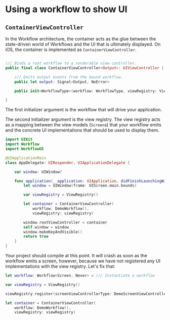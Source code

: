 # Using a workflow to show UI


## `ContainerViewController`

In the Workflow architecture, the container acts as the glue between the state-driven world of Workflows and the UI that is ultimately displayed. On iOS, the container is implemented as `ContainerViewController`.

```swift

/// Binds a root workflow to a renderable view controller.
public final class ContainerViewController<Output>: UIViewController {

    /// Emits output events from the bound workflow.
    public let output: Signal<Output, NoError>

    public init<WorkflowType>(workflow: WorkflowType, viewRegistry: ViewRegistry) where WorkflowType: Workflow, WorkflowType.Output == Output

}

```

The first initializer argument is the workflow that will drive your application.

The second initializer argument is the view registry. The view registry acts as a mapping between the view models (`Screen`s) that your workflow emits and the concrete UI implementations that should be used to display them.

```swift
import UIKit
import Workflow
import WorkflowUI

@UIApplicationMain
class AppDelegate: UIResponder, UIApplicationDelegate {

    var window: UIWindow?

    func application(_ application: UIApplication, didFinishLaunchingWithOptions launchOptions: [UIApplicationLaunchOptionsKey: Any]?) -> Bool {
        let window = UIWindow(frame: UIScreen.main.bounds)

        var viewRegistry = ViewRegistry()

        let container = ContainerViewController(
            workflow: DemoWorkflow(),
            viewRegistry: viewRegistry)

        window.rootViewController = container
        self.window = window
        window.makeKeyAndVisible()
        return true
    }
}

```

Your project should compile at this point. It will crash as soon as the workflow emits a screen, however, because we have not registered any UI implementations with the view registry. Let's fix that:

```swift
let workflow: Workflow<Screen, Never> = /// Instantiate a workflow

var viewRegistry = ViewRegistry()

viewRegistry.register(screenViewControllerType: DemoScreenViewController.self)

let container = ContainerViewController(
    workflow: DemoWorkflow(),
    viewRegistry: viewRegistry)
```
